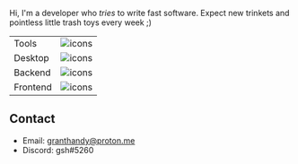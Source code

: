 Hi, I'm a developer who *tries* to write fast software. Expect new trinkets and pointless little trash toys every week ;)

| | |
|--------------|-----------|
| Tools | ![icons](https://skillicons.dev/icons?i=linux,git,neovim) |
| Desktop | ![icons](https://skillicons.dev/icons?i=rust,gtk,tauri) |
| Backend | ![icons](https://skillicons.dev/icons?i=rust,actix,sqlite) |
| Frontend | ![icons](https://skillicons.dev/icons?i=svelte,tailwind,ts) |

## Contact
 - Email: granthandy@proton.me
 - Discord: gsh#5260
